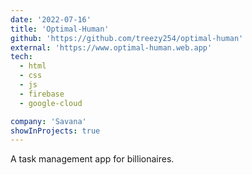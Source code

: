 ```yaml
---
date: '2022-07-16'
title: 'Optimal-Human'
github: 'https://github.com/treezy254/optimal-human'
external: 'https://www.optimal-human.web.app'
tech:
  - html
  - css
  - js
  - firebase
  - google-cloud

company: 'Savana'
showInProjects: true
---
```


A task management app for billionaires.